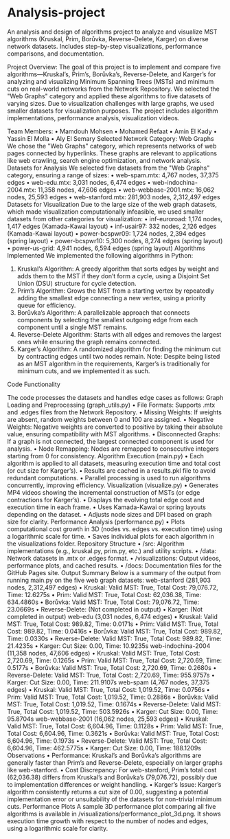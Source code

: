 # Analysis-project
An analysis and design of algorithms project to analyze and visualize MST algorithms (Kruskal, Prim, Borůvka, Reverse-Delete, Karger) on diverse network datasets. Includes step-by-step visualizations, performance comparisons, and documentation.


Project Overview:
The goal of this project is to implement and compare five algorithms—Kruskal’s, Prim’s, Borůvka’s, Reverse-Delete, and Karger’s for analyzing and visualizing Minimum Spanning Trees (MSTs) and minimum cuts on real-world networks from the Network Repository. We selected the "Web Graphs" category and applied these algorithms to five datasets of varying sizes. Due to visualization challenges with large graphs, we used smaller datasets for visualization purposes. The project includes algorithm implementations, performance analysis, visualization videos.

Team Members:
•	Mamdouh Mohsen
•	Mohamed Refaat
•	Amin El Kady
•	Yassin El Molla
•	Aly El Semary
Selected Network Category: Web Graphs
We chose the "Web Graphs" category, which represents networks of web pages connected by hyperlinks. These graphs are relevant to applications like web crawling, search engine optimization, and network analysis.
Datasets for Analysis
We selected five datasets from the "Web Graphs" category, ensuring a range of sizes:
•	web-spam.mtx: 4,767 nodes, 37,375 edges
•	web-edu.mtx: 3,031 nodes, 6,474 edges
•	web-indochina-2004.mtx: 11,358 nodes, 47,606 edges
•	web-webbase-2001.mtx: 16,062 nodes, 25,593 edges
•	web-stanford.mtx: 281,903 nodes, 2,312,497 edges
Datasets for Visualization
Due to the large size of the web graph datasets, which made visualization computationally infeasible, we used smaller datasets from other categories for visualization:
•	inf-euroroad: 1,174 nodes, 1,417 edges (Kamada-Kawai layout)
•	inf-usair97: 332 nodes, 2,126 edges (Kamada-Kawai layout)
•	power-bcspwr09: 1,724 nodes, 2,394 edges (spring layout)
•	power-bcspwr10: 5,300 nodes, 8,274 edges (spring layout)
•	power-us-grid: 4,941 nodes, 6,594 edges (spring layout)
Algorithms Implemented
We implemented the following algorithms in Python:
1.	Kruskal’s Algorithm: A greedy algorithm that sorts edges by weight and adds them to the MST if they don’t form a cycle, using a Disjoint Set Union (DSU) structure for cycle detection.
2.	Prim’s Algorithm: Grows the MST from a starting vertex by repeatedly adding the smallest edge connecting a new vertex, using a priority queue for efficiency.
3.	Borůvka’s Algorithm: A parallelizable approach that connects components by selecting the smallest outgoing edge from each component until a single MST remains.
4.	Reverse-Delete Algorithm: Starts with all edges and removes the largest ones while ensuring the graph remains connected.
5.	Karger’s Algorithm: A randomized algorithm for finding the minimum cut by contracting edges until two nodes remain. Note: Despite being listed as an MST algorithm in the requirements, Karger’s is traditionally for minimum cuts, and we implemented it as such.

Code Functionality

The code processes the datasets and handles edge cases as follows:
Graph Loading and Preprocessing (graph_utils.py)
•	File Formats: Supports .mtx and .edges files from the Network Repository.
•	Missing Weights: If weights are absent, random weights between 0 and 100 are assigned.
•	Negative Weights: Negative weights are converted to positive by taking their absolute value, ensuring compatibility with MST algorithms.
•	Disconnected Graphs: If a graph is not connected, the largest connected component is used for analysis.
•	Node Remapping: Nodes are remapped to consecutive integers starting from 0 for consistency.
Algorithm Execution (main.py)
•	Each algorithm is applied to all datasets, measuring execution time and total cost (or cut size for Karger’s).
•	Results are cached in a results.pkl file to avoid redundant computations.
•	Parallel processing is used to run algorithms concurrently, improving efficiency.
Visualization (visualize.py)
•	Generates MP4 videos showing the incremental construction of MSTs (or edge contractions for Karger’s).
•	Displays the evolving total edge cost and execution time in each frame.
•	Uses Kamada-Kawai or spring layouts depending on the dataset.
•	Adjusts node sizes and DPI based on graph size for clarity.
Performance Analysis (performance.py)
•	Plots computational cost growth in 3D (nodes vs. edges vs. execution time) using a logarithmic scale for time.
•	Saves individual plots for each algorithm in the visualizations folder.
Repository Structure
•	/src: Algorithm implementations (e.g., kruskal.py, prim.py, etc.) and utility scripts.
•	/data: Network datasets in .mtx or .edges format.
•	/visualizations: Output videos, performance plots, and cached results.
•	/docs: Documentation files for the GitHub Pages site.
Output Summary
Below is a summary of the output from running main.py on the five web graph datasets:
web-stanford (281,903 nodes, 2,312,497 edges)
•	Kruskal: Valid MST: True, Total Cost: 79,076.72, Time: 12.6275s
•	Prim: Valid MST: True, Total Cost: 62,036.38, Time: 634.4860s
•	Borůvka: Valid MST: True, Total Cost: 79,076.72, Time: 23.0669s
•	Reverse-Delete: (Not completed in output)
•	Karger: (Not completed in output)
web-edu (3,031 nodes, 6,474 edges)
•	Kruskal: Valid MST: True, Total Cost: 989.82, Time: 0.0171s
•	Prim: Valid MST: True, Total Cost: 989.82, Time: 0.0416s
•	Borůvka: Valid MST: True, Total Cost: 989.82, Time: 0.0330s
•	Reverse-Delete: Valid MST: True, Total Cost: 989.82, Time: 21.4235s
•	Karger: Cut Size: 0.00, Time: 10.9235s
web-indochina-2004 (11,358 nodes, 47,606 edges)
•	Kruskal: Valid MST: True, Total Cost: 2,720.69, Time: 0.1265s
•	Prim: Valid MST: True, Total Cost: 2,720.69, Time: 0.5177s
•	Borůvka: Valid MST: True, Total Cost: 2,720.69, Time: 0.2680s
•	Reverse-Delete: Valid MST: True, Total Cost: 2,720.69, Time: 955.9757s
•	Karger: Cut Size: 0.00, Time: 211.9107s
web-spam (4,767 nodes, 37,375 edges)
•	Kruskal: Valid MST: True, Total Cost: 1,019.52, Time: 0.0756s
•	Prim: Valid MST: True, Total Cost: 1,019.52, Time: 0.2886s
•	Borůvka: Valid MST: True, Total Cost: 1,019.52, Time: 0.1674s
•	Reverse-Delete: Valid MST: True, Total Cost: 1,019.52, Time: 503.5926s
•	Karger: Cut Size: 0.00, Time: 95.8704s
web-webbase-2001 (16,062 nodes, 25,593 edges)
•	Kruskal: Valid MST: True, Total Cost: 6,604.96, Time: 0.1128s
•	Prim: Valid MST: True, Total Cost: 6,604.96, Time: 0.3621s
•	Borůvka: Valid MST: True, Total Cost: 6,604.96, Time: 0.1973s
•	Reverse-Delete: Valid MST: True, Total Cost: 6,604.96, Time: 462.5775s
•	Karger: Cut Size: 0.00, Time: 188.1209s
Observations
•	Performance: Kruskal’s and Borůvka’s algorithms are generally faster than Prim’s and Reverse-Delete, especially on larger graphs like web-stanford.
•	Cost Discrepancy: For web-stanford, Prim’s total cost (62,036.38) differs from Kruskal’s and Borůvka’s (79,076.72), possibly due to implementation differences or weight handling.
•	Karger’s Issue: Karger’s algorithm consistently returns a cut size of 0.00, suggesting a potential implementation error or unsuitability of the datasets for non-trivial minimum cuts.
Performance Plots
A sample 3D performance plot comparing all five algorithms is available in /visualizations/performance_plot_3d.png. It shows execution time growth with respect to the number of nodes and edges, using a logarithmic scale for clarity.

